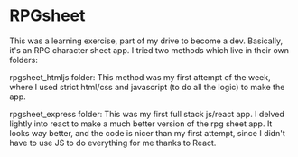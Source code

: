# RPGsheet

This was a learning exercise, part of my drive to become a dev.
Basically, it's an RPG character sheet app. I tried two methods which live in their own folders:

rpgsheet_htmljs folder:
This method was my first attempt of the week, where I used strict html/css and javascript (to do all the logic) to make the app.

rpgsheet_express folder: This was my first full stack js/react app. I delved lightly into react to make a much better version of the rpg sheet app. It looks way better, and the code is nicer than my first attempt, since I didn't have to use JS to do everything for me thanks to React.
